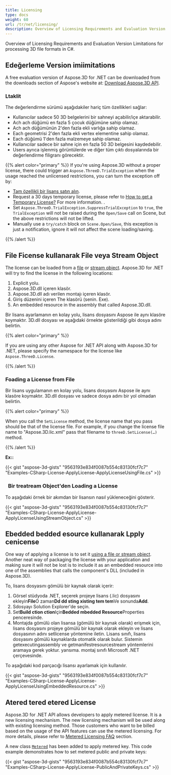 ```yaml
---
title: Licensing
type: docs
weight: 60
url: /tr/net/licensing/
description: Overview of Licensing Requirements and Evaluation Version Limitations for processing 3D file formats in C#.
---
```

Overview of Licensing Requirements and Evaluation Version Limitations for processing 3D file formats in C#.

##  **Edeğerleme Version imiimitations**
A free evaluation version of Aspose.3D for .NET can be downloaded from the downloads section of Aspose's website at: [Download Aspose.3D API](https://www.nuget.org/packages/Aspose.3D).
###  **Ltaklit**
The değerlendirme sürümü aşağıdakiler hariç tüm özellikleri sağlar:

- Kullanıcılar sadece 50 3D belgelerini bir sahneyi açabilir/içe aktarabilir.
- Ach ach düğümü en fazla 5 çocuk düğümüne sahip olamaz.
- Ach ach düğümünün 2'den fazla ekli varlığa sahip olamaz.
- Each geometrisi 2'den fazla ekli vertex elementine sahip olamaz.
- Each düğümü 1'den fazla malzemeye sahip olamaz.
- Kullanıcılar sadece bir sahne için en fazla 50 3D belgesini kaydedebilir.
- Users ayrıca işlenmiş görüntülerde ve diğer tüm çıktı dosyalarında bir değerlendirme filigranı görecektir.

{{% alert color="primary" %}} 
If you're using Aspose.3D without a proper license, there could trigger an `Aspose.ThreeD.TrialException` when the usage reached the unlicensed restrictions, you can turn the exception off by:

* [Tam özellikli bir lisans satın alın](https://purchase.aspose.com/buy).
* Request a 30 days temporary license, please refer to [How to get a Temporary License?](https://purchase.aspose.com/temporary-license) For more information.
.
* Set `Aspose.ThreeD.TrialException.SuppressTrialException` to `true`, the `TrialException` will not be raised during the `Open/Save` call on Scene, but the above restrictions will not be lifted.
* Manually use a `try/catch` block on `Scene.Open/Save`, this exception is just a notification, ignore it will not affect the scene loading/saving.

{{% /alert %}} 

##  **File Ficense kullanarak File veya Stream Object**
The license can be loaded from a [file](https://docs.aspose.com/3d/net/licensing/#Licensing-LoadingaLicensefromFile) or [stream object](https://docs.aspose.com/3d/net/licensing/#Licensing-LoadingaLicensefromaStreamObject). Aspose.3D for .NET will try to find the license in the following locations:

1. Explicit yolu.
1. Aspose.3D.dll içeren klasör.
1. Aspose.3D.dll adı verilen montajı içeren klasör.
1. Giriş düzenini içeren The klasörü (senin. Exe).
1. An embedded resource in the assembly that called Aspose.3D.dll.

Bir lisans ayarlamanın en kolay yolu, lisans dosyasını Aspose ile aynı klasöre koymaktır. 3D.dll dosyası ve aşağıdaki örnekte gösterildiği gibi dosya adını belirtin.

{{% alert color="primary" %}} 

If you are using any other Aspose for .NET API along with Aspose.3D for .NET, please specify the namespace for the license like `Aspose.ThreeD.License`.

{{% /alert %}} 
###  **Foading a License from File**
Bir lisans uygulamanın en kolay yolu, lisans dosyasını Aspose ile aynı klasöre koymaktır. 3D.dll dosyası ve sadece dosya adını bir yol olmadan belirtin.

{{% alert color="primary" %}} 

When you call the `SetLicense` method, the license name that you pass should be that of the license file. For example, if you change the license file name to "Aspose.3D.lic.xml" pass that filename to `threeD.SetLicense(…)` method.

{{% /alert %}} 

**Ex::**

{{< gist "aspose-3d-gists" "9563193e834f0087b554c83130fcf7c7" "Examples-CSharp-License-ApplyLicense-ApplyLicenseUsingFile.cs" >}}
###  ` `**Bir treatream Object'den Loading a License**
To aşağıdaki örnek bir akımdan bir lisansın nasıl yükleneceğini gösterir.

{{< gist "aspose-3d-gists" "9563193e834f0087b554c83130fcf7c7" "Examples-CSharp-License-ApplyLicense-ApplyLicenseUsingStreamObject.cs" >}}
##  **Ebedded bedded esource kullanarak Lpply cenicense**
One way of applying a license is to set it [using a file or stream object](). Another neat way of packaging the license with your application and making sure it will not be lost is to include it as an embedded resource into one of the assemblies that calls the component's DLL (included in Aspose.3D).

To, lisans dosyasını gömülü bir kaynak olarak içerir:

1. Görsel stüdyoda .NET, seçerek projeye lisans (.lic) dosyasını ekleyin**File**O zaman**Dd dd sting xisting tem tem**Ve sonunda**Add**.
1. Sdosyayı Solution Explorer'de seçin.
1. Set**Build ction ction**Için**Bedded mbedded Resource**Properties penceresinde.
1. Montajda gömülü olan lisansa (gömülü bir kaynak olarak) erişmek için, lisans dosyasını projeye gömülü bir kaynak olarak ekleyin ve lisans dosyasının adını setlicense yöntemine iletin. Lisans sınıfı, lisans dosyasını gömülü kaynaklarda otomatik olarak bulur. Sistemin getexecutingassembly ve getmanifestresourcestream yöntemlerini aramaya gerek yoktur. yansıma. montaj sınıfı Microsoft .NET çerçevesinde.

To aşağıdaki kod parçacığı lisansı ayarlamak için kullanılır.

{{< gist "aspose-3d-gists" "9563193e834f0087b554c83130fcf7c7" "Examples-CSharp-License-ApplyLicense-ApplyLicenseUsingEmbeddedResource.cs" >}}
##  **Atered tered etered License**
Aspose.3D for .NET API allows developers to apply metered license. It is a new licensing mechanism. The new licensing mechanism will be used along with existing licensing method. Those customers who want to be billed based on the usage of the API features can use the metered licensing. For more details, please refer to [Metered Licensing FAQ](https://purchase.aspose.com/faqs/licensing/metered) section.

A new class [`Metered`](https://reference.aspose.com/3d/net/aspose.threed/metered) has been added to apply metered key. This code example demonstrates how to set metered public and private keys:

{{< gist "aspose-3d-gists" "9563193e834f0087b554c83130fcf7c7" "Examples-CSharp-License-ApplyLicense-PublicAndPrivateKeys.cs" >}}
